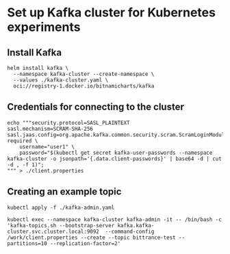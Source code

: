 # Set up Kafka cluster for Kubernetes experiments

## Install Kafka

```shell
helm install kafka \
  --namespace kafka-cluster --create-namespace \
  --values ./kafka-cluster.yaml \
  oci://registry-1.docker.io/bitnamicharts/kafka
```

## Credentials for connecting to the cluster

```shell
echo """security.protocol=SASL_PLAINTEXT
sasl.mechanism=SCRAM-SHA-256
sasl.jaas.config=org.apache.kafka.common.security.scram.ScramLoginModule required \
    username="user1" \
    password="$(kubectl get secret kafka-user-passwords --namespace kafka-cluster -o jsonpath='{.data.client-passwords}' | base64 -d | cut -d , -f 1)";
""" > ./client.properties
```

## Creating an example topic

```shell
kubectl apply -f ./kafka-admin.yaml

kubectl exec --namespace kafka-cluster kafka-admin -it -- /bin/bash -c 'kafka-topics.sh --bootstrap-server kafka.kafka-cluster.svc.cluster.local:9092  --command-config /work/client.properties --create --topic bittrance-test --partitions=10 --replication-factor=2'
```
